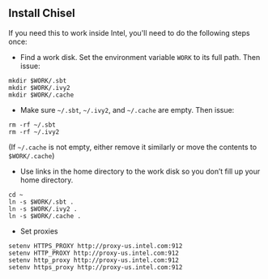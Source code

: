 ## Install Chisel

If you need this to work inside Intel, you'll need to do the following steps once:

- Find a work disk. Set the environment variable `WORK` to its full path. Then issue:

```
mkdir $WORK/.sbt
mkdir $WORK/.ivy2
mkdir $WORK/.cache
```

- Make sure `~/.sbt`, `~/.ivy2`, and `~/.cache` are empty. Then issue:
```
rm -rf ~/.sbt
rm -rf ~/.ivy2
```
(If `~/.cache` is not empty, either remove it similarly or move the contents to `$WORK/.cache`)

- Use links in the home directory to the work disk so you don’t fill up your home directory.
```
cd ~
ln -s $WORK/.sbt .
ln -s $WORK/.ivy2 .
ln -s $WORK/.cache .
```

- Set proxies
```
setenv HTTPS_PROXY http://proxy-us.intel.com:912
setenv HTTP_PROXY http://proxy-us.intel.com:912
setenv http_proxy http://proxy-us.intel.com:912
setenv https_proxy http://proxy-us.intel.com:912
```
